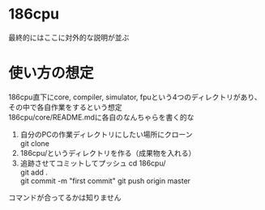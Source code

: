 # 186cpu
最終的にはここに対外的な説明が並ぶ

# 使い方の想定
186cpu直下にcore, compiler, simulator, fpuという4つのディレクトリがあり、その中で各自作業をするという想定  
186cpu/core/README.mdに各自のなんちゃらを書く的な  
1. 自分のPCの作業ディレクトリにしたい場所にクローン  
   git clone <url>
2. 186cpu/<charge>というディレクトリを作る（成果物を入れる）  
3. 追跡させてコミットしてプッシュ
   cd 186cpu/<charge>  
   git add .  
   git commit -m "first commit"
   git push origin master  

コマンドが合ってるかは知りません
